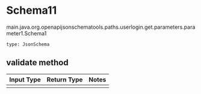 # Schema11
main.java.org.openapijsonschematools.paths.userlogin.get.parameters.parameter1.Schema1
```
type: JsonSchema
```

## validate method
Input Type | Return Type | Notes
------------ | ------------- | -------------
 |  |
